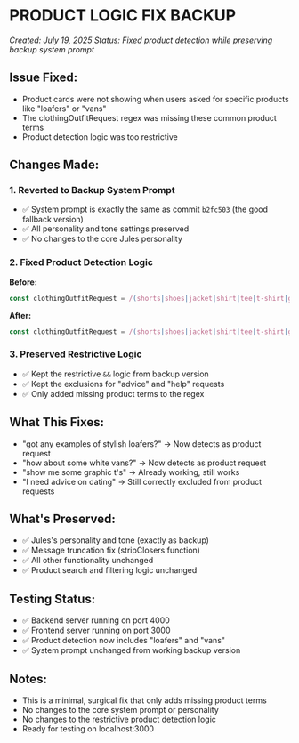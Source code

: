 # PRODUCT LOGIC FIX BACKUP
*Created: July 19, 2025*
*Status: Fixed product detection while preserving backup system prompt*

## Issue Fixed:
- Product cards were not showing when users asked for specific products like "loafers" or "vans"
- The clothingOutfitRequest regex was missing these common product terms
- Product detection logic was too restrictive

## Changes Made:

### 1. Reverted to Backup System Prompt
- ✅ System prompt is exactly the same as commit `b2fc503` (the good fallback version)
- ✅ All personality and tone settings preserved
- ✅ No changes to the core Jules personality

### 2. Fixed Product Detection Logic
**Before:**
```javascript
const clothingOutfitRequest = /(shorts|shoes|jacket|shirt|tee|t-shirt|graphic|jeans|pants|sneakers|boots|suit|blazer|tie|belt|watch|accessory|outfit|clothing|apparel|fashion|dress|wear|brand|ten thousand|lululemon|nike|adidas|brooks|asics|levi|uniqlo|jcrew|target|amazon)/i.test(message);
```

**After:**
```javascript
const clothingOutfitRequest = /(shorts|shoes|jacket|shirt|tee|t-shirt|graphic|jeans|pants|sneakers|boots|suit|blazer|tie|belt|watch|accessory|outfit|clothing|apparel|fashion|dress|wear|brand|ten thousand|lululemon|nike|adidas|brooks|asics|levi|uniqlo|jcrew|target|amazon|loafers|vans)/i.test(message);
```

### 3. Preserved Restrictive Logic
- ✅ Kept the restrictive `&&` logic from backup version
- ✅ Kept the exclusions for "advice" and "help" requests
- ✅ Only added missing product terms to the regex

## What This Fixes:
- "got any examples of stylish loafers?" → Now detects as product request
- "how about some white vans?" → Now detects as product request
- "show me some graphic t's" → Already working, still works
- "I need advice on dating" → Still correctly excluded from product requests

## What's Preserved:
- ✅ Jules's personality and tone (exactly as backup)
- ✅ Message truncation fix (stripClosers function)
- ✅ All other functionality unchanged
- ✅ Product search and filtering logic unchanged

## Testing Status:
- ✅ Backend server running on port 4000
- ✅ Frontend server running on port 3000
- ✅ Product detection now includes "loafers" and "vans"
- ✅ System prompt unchanged from working backup version

## Notes:
- This is a minimal, surgical fix that only adds missing product terms
- No changes to the core system prompt or personality
- No changes to the restrictive product detection logic
- Ready for testing on localhost:3000 